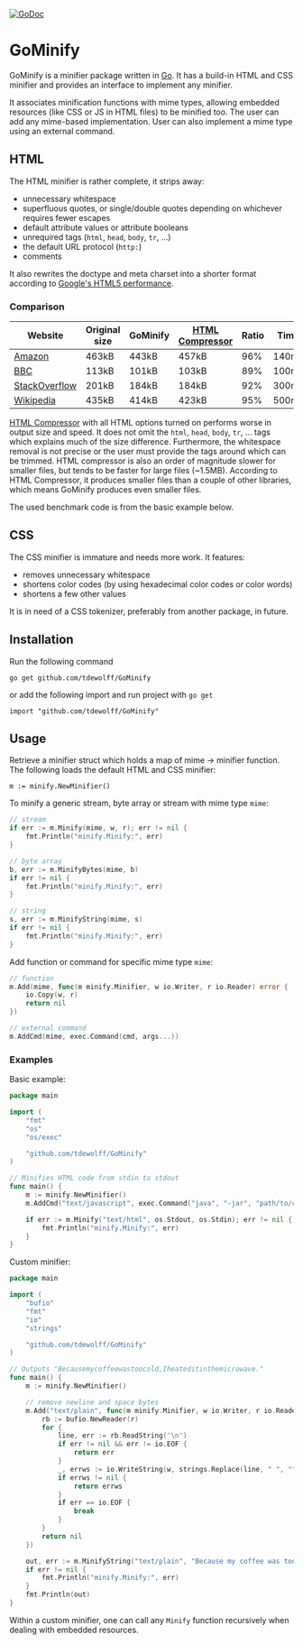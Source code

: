 [![GoDoc](http://godoc.org/github.com/tdewolff/GoMinify?status.svg)](http://godoc.org/github.com/tdewolff/GoMinify)

# GoMinify

GoMinify is a minifier package written in [Go][1]. It has a build-in HTML and CSS minifier and provides an interface to implement any minifier.

It associates minification functions with mime types, allowing embedded resources (like CSS or JS in HTML files) to be minified too. The user can add any mime-based implementation. User can also implement a mime type using an external command.

## HTML
The HTML minifier is rather complete, it strips away:

- unnecessary whitespace
- superfluous quotes, or single/double quotes depending on whichever requires fewer escapes
- default attribute values or attribute booleans
- unrequired tags (`html`, `head`, `body`, `tr`, ...)
- the default URL protocol (`http:`)
- comments

It also rewrites the doctype and meta charset into a shorter format according to [Google's HTML5 performance](https://developers.google.com/speed/articles/html5-performance).

### Comparison

Website | Original size | GoMinify | [HTML Compressor](https://code.google.com/p/htmlcompressor/) | Ratio | Time
------- | ------------- | -------- | ------------------------------------------------------------ | ----- | ----
[Amazon](http://www.amazon.com/) | 463kB | 443kB | 457kB | 96% | 140ms
[BBC](http://www.bbc.com/) | 113kB | 101kB | 103kB | 89% | 100ms
[StackOverflow](http://stackoverflow.com/) | 201kB | 184kB | 184kB | 92% | 300ms
[Wikipedia](http://en.wikipedia.org/wiki/President_of_the_United_States) | 435kB | 414kB | 423kB | 95% | 500ms

[HTML Compressor](https://code.google.com/p/htmlcompressor/) with all HTML options turned on performs worse in output size and speed. It does not omit the `html`, `head`, `body`, `tr`, ... tags which explains much of the size difference. Furthermore, the whitespace removal is not precise or the user must provide the tags around which can be trimmed. HTML compressor is also an order of magnitude slower for smaller files, but tends to be faster for large files (~1.5MB). According to HTML Compressor, it produces smaller files than a couple of other libraries, which means GoMinify produces even smaller files.

The used benchmark code is from the basic example below.

## CSS
The CSS minifier is immature and needs more work. It features:

- removes unnecessary whitespace
- shortens color codes (by using hexadecimal color codes or color words)
- shortens a few other values

It is in need of a CSS tokenizer, preferably from another package, in future.

## Installation

Run the following command

	go get github.com/tdewolff/GoMinify

or add the following import and run project with `go get`

	import "github.com/tdewolff/GoMinify"

## Usage
Retrieve a minifier struct which holds a map of mime -> minifier function. The following loads the default HTML and CSS minifier:

	m := minify.NewMinifier()

To minify a generic stream, byte array or stream with mime type `mime`:
``` go
// stream
if err := m.Minify(mime, w, r); err != nil {
	fmt.Println("minify.Minify:", err)
}

// byte array
b, err := m.MinifyBytes(mime, b)
if err != nil {
	fmt.Println("minify.Minify:", err)
}

// string
s, err := m.MinifyString(mime, s)
if err != nil {
	fmt.Println("minify.Minify:", err)
}
```

Add function or command for specific mime type `mime`:
``` go
// function
m.Add(mime, func(m minify.Minifier, w io.Writer, r io.Reader) error {
	io.Copy(w, r)
	return nil
})

// external command
m.AddCmd(mime, exec.Command(cmd, args...))
```

### Examples
Basic example:
``` go
package main

import (
	"fmt"
	"os"
	"os/exec"

	"github.com/tdewolff/GoMinify"
)

// Minifies HTML code from stdin to stdout
func main() {
	m := minify.NewMinifier()
	m.AddCmd("text/javascript", exec.Command("java", "-jar", "path/to/compiler.jar"))

	if err := m.Minify("text/html", os.Stdout, os.Stdin); err != nil {
		fmt.Println("minify.Minify:", err)
	}
}
```

Custom minifier:
``` go
package main

import (
	"bufio"
	"fmt"
	"io"
	"strings"

	"github.com/tdewolff/GoMinify"
)

// Outputs "Becausemycoffeewastoocold,Iheateditinthemicrowave."
func main() {
	m := minify.NewMinifier()

	// remove newline and space bytes
	m.Add("text/plain", func(m minify.Minifier, w io.Writer, r io.Reader) error {
		rb := bufio.NewReader(r)
		for {
			line, err := rb.ReadString('\n')
			if err != nil && err != io.EOF {
				return err
			}
			_, errws := io.WriteString(w, strings.Replace(line, " ", "", -1))
			if errws != nil {
				return errws
			}
			if err == io.EOF {
				break
			}
		}
		return nil
	})

	out, err := m.MinifyString("text/plain", "Because my coffee was too cold, I heated it in the microwave.")
	if err != nil {
		fmt.Println("minify.Minify:", err)
	}
	fmt.Println(out)
}
```

Within a custom minifier, one can call any `Minify` function recursively when dealing with embedded resources.

[1]: http://golang.org/ "Go Language"